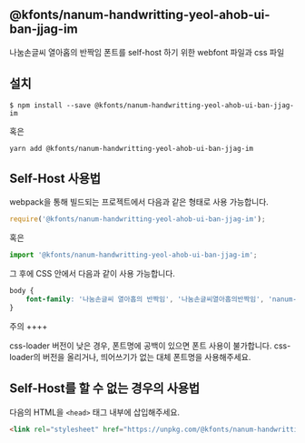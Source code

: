 
@kfonts/nanum-handwritting-yeol-ahob-ui-ban-jjag-im
---------------------

나눔손글씨 열아홉의 반짝임 폰트를 self-host 하기 위한 webfont 파일과 css 파일

설치
----

```
$ npm install --save @kfonts/nanum-handwritting-yeol-ahob-ui-ban-jjag-im
```

혹은

```
yarn add @kfonts/nanum-handwritting-yeol-ahob-ui-ban-jjag-im
```

Self-Host 사용법
---------------

webpack을 통해 빌드되는 프로젝트에서 다음과 같은 형태로 사용 가능합니다.

```js
require('@kfonts/nanum-handwritting-yeol-ahob-ui-ban-jjag-im');
```

혹은

```js
import '@kfonts/nanum-handwritting-yeol-ahob-ui-ban-jjag-im';
```

그 후에 CSS 안에서 다음과 같이 사용 가능합니다.

```css
body {
    font-family: '나눔손글씨 열아홉의 반짝임', '나눔손글씨열아홉의반짝임', 'nanum-handwritting-yeol-ahob-ui-ban-jjag-im';
}
```

주의
++++

css-loader 버전이 낮은 경우, 폰트명에 공백이 있으면 폰트 사용이 불가합니다.
css-loader의 버전을 올리거나, 띄어쓰기가 없는 대체 폰트명을 사용해주세요.

Self-Host를 할 수 없는 경우의 사용법
--------------------------------

다음의 HTML을 `<head>` 태그 내부에 삽입해주세요.

```html
<link rel="stylesheet" href="https://unpkg.com/@kfonts/nanum-handwritting-yeol-ahob-ui-ban-jjag-im/index.css" />
```

